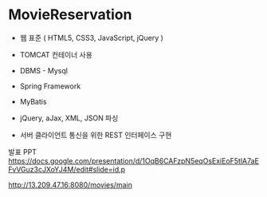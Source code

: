 # MovieReservation

- 웹 표준 ( HTML5, CSS3, JavaScript, jQuery )

- TOMCAT 컨테이너 사용

- DBMS - Mysql

- Spring Framework

- MyBatis

- jQuery, aJax, XML, JSON 파싱

- 서버 클라이언트 통신을 위한 REST 인터페이스 구현



발표 PPT
https://docs.google.com/presentation/d/1OqB6CAFzpN5eqOsExiEoF5tlA7aEFvVGuz3cJXoYJ4M/edit#slide=id.p

http://13.209.47.16:8080/movies/main
